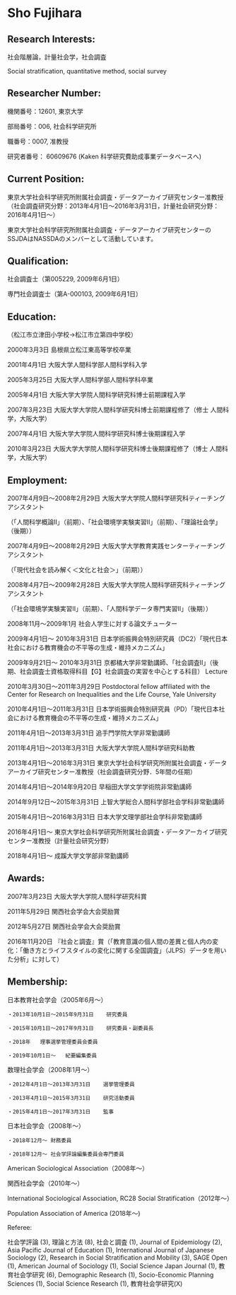 Sho Fujihara
================

## Research Interests:

社会階層論，計量社会学，社会調査

Social stratification, quantitative method, social survey

## Researcher Number:

機関番号：12601, 東京大学

部局番号：006, 社会科学研究所

職番号：0007, 准教授

研究者番号： 60609676 (Kaken 科学研究費助成事業データベースへ)

## Current Position:

東京大学社会科学研究所附属社会調査・データアーカイブ研究センター准教授（社会調査研究分野：2013年4月1日～2016年3月31日，計量社会研究分野：2016年4月1日～）

東京大学社会科学研究所附属社会調査・データアーカイブ研究センターのSSJDAはNASSDAのメンバーとして活動しています。

## Qualification:

社会調査士（第005229, 2009年6月1日）

専門社会調査士（第A-000103, 2009年6月1日）

## Education:

（松江市立津田小学校→松江市立第四中学校）

2000年3月3日 島根県立松江東高等学校卒業

2001年4月1日 大阪大学人間科学部人間科学科入学

2005年3月25日 大阪大学人間科学部人間科学科卒業

2005年4月1日 大阪大学大学院人間科学研究科博士前期課程入学

2007年3月23日 大阪大学大学院人間科学研究科博士前期課程修了（修士 人間科学，大阪大学）

2007年4月1日 大阪大学大学院人間科学研究科博士後期課程入学

2010年3月23日 大阪大学大学院人間科学研究科博士後期課程修了（博士 人間科学，大阪大学）

## Employment:

2007年4月9日～2008年2月29日 大阪大学大学院人間科学研究科ティーチングアシスタント

（「人間科学概論II」（前期）、「社会環境学実験実習II」（前期）、「理論社会学」（後期））

2007年4月9日～2008年2月29日 大阪大学大学教育実践センターティーチングアシスタント

（「現代社会を読み解く＜文化と社会＞」（前期））

2008年4月7日～2009年2月28日 大阪大学大学院人間科学研究科ティーチングアシスタント

（「社会環境学実験実習II」（前期）、「人間科学データ専門実習II」（後期））

2008年11月～2009年1月 社会人学生に対する論文チューター

2009年4月1日～ 2010年3月31日 日本学術振興会特別研究員（DC2）「現代日本社会における教育機会の不平等の生成・維持メカニズム」

2009年9月21日～ 2010年3月31日
京都橘大学非常勤講師、「社会調査II」（後期、社会調査士資格取得科目【G】社会調査の実習を中心とする科目）
Lecture

2010年3月30日～2011年3月29日 Postdoctoral fellow affiliated with the Center for
Research on Inequalities and the Life Course, Yale University

2010年4月1日～2011年3月31日 日本学術振興会特別研究員（PD）「現代日本社会における教育機会の不平等の生成・維持メカニズム」

2011年4月1日～2013年3月31日 追手門学院大学非常勤講師

2011年4月1日～2013年3月31日 大阪大学大学院人間科学研究科助教

2013年4月1日～2016年3月31日
東京大学社会科学研究所附属社会調査・データアーカイブ研究センター准教授（社会調査研究分野．5年間の任期）

2014年4月1日～2014年9月20日 早稲田大学文学学術院非常勤講師

2014年9月12日～2015年3月31日 上智大学総合人間科学部社会学科非常勤講師

2015年4月1日～2016年3月31日 日本大学文理学部社会学科非常勤講師

2016年4月1日～ 東京大学社会科学研究所附属社会調査・データアーカイブ研究センター准教授（計量社会研究分野）

2018年4月1日～ 成蹊大学文学部非常勤講師

## Awards:

2007年3月23日 大阪大学大学院人間科学研究科賞

2011年5月29日 関西社会学会大会奨励賞

2012年5月27日 関西社会学会大会奨励賞

2016年11月20日
『社会と調査』賞（「教育意識の個人間の差異と個人内の変化：「働き方とライフスタイルの変化に関する全国調査」（JLPS）データを用いた分析」に対して）

## Membership:

日本教育社会学会（2005年6月～）

    ・2013年10月1日〜2015年9月31日    研究委員
    
    ・2015年10月1日〜2017年9月31日    研究委員・副委員長
    
    ・2018年   理事選挙管理委員会委員
    
    ・2019年10月1日〜   紀要編集委員

数理社会学会（2008年1月～）

    ・2012年4月1日〜2013年3月31日    選挙管理委員
    
    ・2013年4月1日〜2015年3月31日    研究活動委員
    
    ・2015年4月1日〜2017年3月31日    監事

日本社会学会（2008年～）

    ・2018年12月〜 財務委員
    
    ・2018年12月〜 社会学評論編集委員会専門委員

American Sociological Association（2008年～）

関西社会学会（2010年～）

International Sociological Association, RC28 Social
Stratification（2012年〜）

Population Association of America (2018年〜)

Referee:

社会学評論 (3), 理論と方法 (8), 社会と調査 (1), Journal of Epidemiology (2), Asia
Pacific Journal of Education (1), International Journal of Japanese
Sociology (2), Research in Social Stratification and Mobility (3), SAGE
Open (1), American Journal of Sociology (1), Social Science Japan
Journal (1), 教育社会学研究 (6), Demographic Research (1), Socio-Economic
Planning Sciences (1), Social Science Research (1), 教育社会学研究(X)
